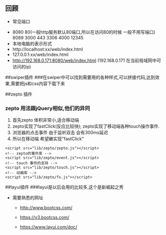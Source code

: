 ## 回顾
+ 常见端口
- 8080  80(一般http服务默认80端口,所以在访问80的时候 一般不用写端口)  8089  3000  443  3306 4000  12345  
- 本地电脑的表示形式   
- http://localhost:xx/web/index.html 
- 127.0.0.1:xx/web/index.html
- http://192.168.0.171:8080/web/index.html   (192.168.0.171  在当前局域网中可访问的ip) 

##swiper插件
###在swiper中可以找到需要用的各种样式,可以拼接代码,达到效果,需要把js和css内容下载下来

##zepto 插件
### zepto 用法跟jQuery相似,他们的异同
1. 首先zepto 体积非常小,适合移动端
2. zepto实现了fastClick(反应比较快); zepto实现了移动端各种touch操作事件.
3. 浏览器的点击事件 由于监听双击 会有300ms延迟 
4. 所以在移动端 希望嫩实现"fastClick"

<!-- zepto的核心库 -->
	<script src="lib/zepto/zepto.js"></script>
	<!-- zepto的事件库 -->
	<script src="lib/zepto/event.js"></script>
	<!-- touch 事件的支持 -->
	<script src="lib/zepto/touch.js"></script>
	<!-- 动画库 -->
	<script src="lib/zepto/fx.js"></script>


##layui插件
###layui是以后会用的比较多,这个是新崛起之秀
+ 需要熟悉的网址

	- <http://www.bootcss.com/>

	- <https://v3.bootcss.com/>

	- <https://www.layui.com/doc/>

